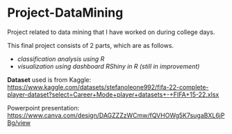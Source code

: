 # Project-DataMining
Project related to data mining that I have worked on during college days.

This final project consists of 2 parts, which are as follows.
- *classification analysis using R*
- *visualization using dashboard RShiny in R (still in improvement)*

**Dataset** used is from Kaggle: https://www.kaggle.com/datasets/stefanoleone992/fifa-22-complete-player-dataset?select=Career+Mode+player+datasets+-+FIFA+15-22.xlsx

Powerpoint presentation: https://www.canva.com/design/DAGZZZzWCmw/fQVHOWg5K7sugaBXL6jPBg/view
